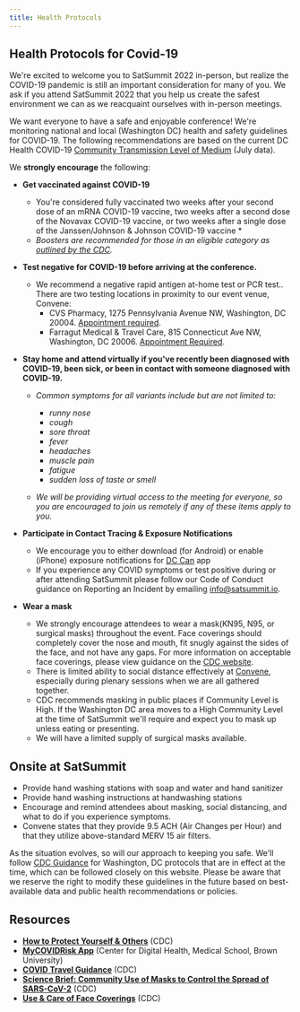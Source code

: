 ```yaml
---
title: Health Protocols
---
```

## Health Protocols for Covid-19

We're excited to welcome you to SatSummit 2022 in-person, but realize the COVID-19 pandemic is still an important consideration for many of you. We ask if you attend SatSummit 2022 that you help us create the safest environment we can as we reacquaint ourselves with in-person meetings.

We want everyone to have a safe and enjoyable conference! We're monitoring national and local  (Washington DC) health and safety guidelines for COVID-19. The following recommendations are based on the current DC Health COVID-19 [Community Transmission Level of Medium](https://coronavirus.dc.gov/key-metrics)  (July data).

We **strongly encourage** the following:

-   **Get vaccinated against COVID-19**

    -   You're considered fully vaccinated two weeks after your second dose of an mRNA COVID-19 vaccine, two weeks after a second dose of the Novavax COVID-19 vaccine, or two weeks after a single dose of the Janssen/Johnson & Johnson COVID-19 vaccine *
    -   *Boosters are recommended for those in an eligible category as* [*outlined by the CDC*](https://www.cdc.gov/coronavirus/2019-ncov/vaccines/booster-shot.html?s_cid=11705:who%20is%20eligible%20for%20covid%20booster:sem.ga:p:RG:GM:gen:PTN:FY22)*.*

-   **Test negative for COVID-19 before arriving at the conference.**

    -   We recommend a negative rapid antigen at-home test or PCR test.. There are two testing locations in proximity to our event venue, Convene:
        -   CVS Pharmacy, 1275 Pennsylvania Avenue NW, Washington, DC 20004. [Appointment required](https://www.cvs.com/minuteclinic/covid-19-testing).
        -   Farragut Medical & Travel Care, 815 Connecticut Ave NW, Washington, DC 20006. [Appointment Required](https://www.farragutmedical.com/book-appointment/). 

-   **Stay home and attend virtually if you've recently been diagnosed with COVID-19, been sick, or been in contact with someone diagnosed with COVID-19.** 

    -   *Common symptoms for all variants include but are not limited to:*

        -   *runny nose*
        -   *cough*
        -   *sore throat*
        -   *fever*
        -   *headaches*
        -   *muscle pain*
        -   *fatigue*
        -   *sudden loss of taste or smell*

    -   *We will be providing virtual access to the meeting for everyone, so you are encouraged to join us remotely if any of these items apply to you.*

-   **Participate in Contact Tracing & Exposure Notifications**

    -   We encourage you to either download (for Android) or enable (iPhone) exposure notifications for [DC Can](https://coronavirus.dc.gov/dccan) app
    -   If you experience any COVID symptoms or test positive during or after attending SatSummit please follow our Code of Conduct guidance on Reporting an Incident by emailing info@satsummit.io.

-   **Wear a mask**

    -   We strongly encourage attendees to wear a mask(KN95, N95, or surgical masks) throughout the event. Face coverings should completely cover the nose and mouth, fit snugly against the sides of the face, and not have any gaps. For more information on acceptable face coverings, please view guidance on the [CDC website](https://www.cdc.gov/coronavirus/2019-ncov/prevent-getting-sick/about-face-coverings.html).
    -   There is limited ability to social distance effectively at [Convene](https://convene.com/locations/washington-dc/600-14th-street-nw/), especially during plenary sessions when we are all gathered together. 
    -   CDC recommends masking in public places if Community Level is High. If the Washington DC area moves to a High Community Level at the time of SatSummit we'll require and expect you to mask up unless eating or presenting. 
    -   We will have a limited supply of surgical masks available.


## Onsite at SatSummit

-   Provide hand washing stations with soap and water and hand sanitizer 
-   Provide hand washing instructions at handwashing stations 
-   Encourage and remind attendees about masking, social distancing, and what to do if you experience symptoms. 
-   Convene states that they provide 9.5 ACH  (Air Changes per Hour) and that they utilize above-standard MERV 15 air filters.

As the situation evolves, so will our approach to keeping you safe. We'll follow [CDC Guidance](https://nam12.safelinks.protection.outlook.com/?url=https%3A%2F%2Fwww.cdc.gov%2Fcoronavirus%2F2019-ncov%2Fyour-health%2Fcovid-by-county.html&data=05%7C01%7CCourtney.Goss%40dev.global%7Cf52afe982984444ec73508da70cb9625%7C84cf7db47b6243258968901994248aa9%7C1%7C0%7C637946316936569703%7CUnknown%7CTWFpbGZsb3d8eyJWIjoiMC4wLjAwMDAiLCJQIjoiV2luMzIiLCJBTiI6Ik1haWwiLCJXVCI6Mn0%3D%7C3000%7C%7C%7C&sdata=v%2Ftc9Lizg%2BBNe4Cmoiet9FW1oeuwZL8MwkwKobjAmKY%3D&reserved=0) for Washington, DC protocols that are in effect at the time, which can be followed closely on this website. Please be aware that we reserve the right to modify these guidelines in the future based on best-available data and public health recommendations or policies.

## Resources

-   **[How to Protect Yourself & Others](https://www.cdc.gov/coronavirus/2019-ncov/prevent-getting-sick/prevention.html)** (CDC)
-   **[MyCOVIDRisk App](https://mycovidrisk.app/)[](https://mycovidrisk.app/)** (Center for Digital Health, Medical School, Brown University)
-   **[COVID Travel Guidance](https://www.cdc.gov/coronavirus/2019-ncov/travelers/index.html)** (CDC)
-   **[Science Brief: Community Use of Masks to Control the Spread of SARS-CoV-2](https://www.cdc.gov/coronavirus/2019-ncov/science/science-briefs/masking-science-sars-cov2.html?CDC_AA_refVal=https%3A%2F%2Fwww.cdc.gov%2Fcoronavirus%2F2019-ncov%2Fmore%2Fmasking-science-sars-cov2.html)** (CDC)
-   **[Use & Care of Face Coverings](https://www.cdc.gov/coronavirus/2019-ncov/prevent-getting-sick/about-face-coverings.html)** (CDC)